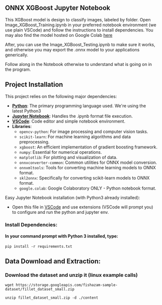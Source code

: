 ## ONNX XGBoost Jupyter Notebook

This XGBoost model is design to classify images, labeled by folder. Open Image_XGBoost_Training.ipynb in your preferred notebook environment (we use plain VSCode) and follow the instructions to install dependencies. You may also find the model hosted on Google Colab [here](https://colab.research.google.com/drive/1rPobgC9eD59c4nIeJK2LpJPMhzNRXCuP?usp=sharing)

After, you can use the Image_XGBoost_Testing.ipynb to make sure it works, and otherwise you may export the .onnx model to your applications generically.

Follow along in the Notebook otherwise to understand what is going on in the program.

## Project Installation

This project relies on the following major dependencies:

- [**Python**](https://www.python.org/downloads/): The primary programming language used. We're using the latest Python3
- [**Jupyter Notebook**](https://jupyter.org/install): Handles the .ipynb format file execution.
- [**VSCode**](https://code.visualstudio.com/): Code editor and simple notebook environment.
- **Libraries**: 
  - `opencv-python`: For image processing and computer vision tasks.
  - `scikit-learn`: For machine learning algorithms and data preprocessing.
  - `xgboost`: An efficient implementation of gradient boosting framework.
  - `numpy`: Essential for numerical operations.
  - `matplotlib`: For plotting and visualization of data.
  - `onnxconverter-common`: Common utilities for ONNX model conversion.
  - `onnxmltools`: Tools for converting machine learning models to ONNX format.
  - `skl2onnx`: Specifically for converting scikit-learn models to ONNX format.
  - `google.colab`: Google Colaboratory ONLY - Python notebook format.

Easy Jupyter Notebook installation (with Python3 already installed):
- Open this file in [VSCode](https://code.visualstudio.com/) and use extensions (VSCode will prompt you) to configure and run the python and jupyter env.

### Install Dependencies:

#### In your command prompt with Python 3 installed, type:
`pip install -r requirements.txt`

## Data Download and Extraction:

### Download the dataset and unzip it (linux example calls)
`wget https://storage.googleapis.com/fishazam-sample-dataset/fillet_dataset_small.zip`

`unzip fillet_dataset_small.zip -d ./content`
